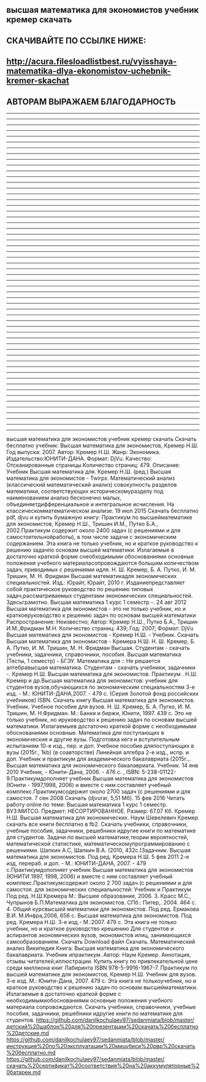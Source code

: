 высшая математика для экономистов учебник кремер скачать
--------------------------------------------------
СКАЧИВАЙТЕ ПО ССЫЛКЕ НИЖЕ:
--------------------------------------------------
http://acura.filesloadlistbest.ru/vyisshaya-matematika-dlya-ekonomistov-uchebnik-kremer-skachat
--------------------------------------------------
АВТОРАМ ВЫРАЖАЕМ БЛАГОДАРНОСТЬ
--------------------------------------------------
--------------------------------------------------
--------------------------------------------------
--------------------------------------------------
--------------------------------------------------
--------------------------------------------------
--------------------------------------------------
--------------------------------------------------
--------------------------------------------------
--------------------------------------------------
--------------------------------------------------
--------------------------------------------------
--------------------------------------------------
--------------------------------------------------
--------------------------------------------------
--------------------------------------------------
--------------------------------------------------
--------------------------------------------------
--------------------------------------------------
--------------------------------------------------
--------------------------------------------------
--------------------------------------------------
--------------------------------------------------
--------------------------------------------------
--------------------------------------------------
--------------------------------------------------
--------------------------------------------------
--------------------------------------------------
--------------------------------------------------
--------------------------------------------------
--------------------------------------------------
--------------------------------------------------
--------------------------------------------------
--------------------------------------------------
--------------------------------------------------
--------------------------------------------------
--------------------------------------------------
--------------------------------------------------
--------------------------------------------------
--------------------------------------------------
--------------------------------------------------
--------------------------------------------------
--------------------------------------------------
--------------------------------------------------
--------------------------------------------------
--------------------------------------------------
--------------------------------------------------
--------------------------------------------------
--------------------------------------------------
--------------------------------------------------
--------------------------------------------------
--------------------------------------------------
--------------------------------------------------
--------------------------------------------------
--------------------------------------------------
--------------------------------------------------
--------------------------------------------------
высшая математика для экономистов учебник кремер скачать Скачать бесплатно учебник: Высшая математика для экономистов, Кремер Н.Ш. Год выпуска: 2007. Автор: Кремер Н.Ш. Жанр: Экономика. Издательство:ЮНИТИ-ДАНА. Формат: DjVu. Качество: Отсканированные страницы.Количество страниц: 479. Описание: Учебник Высшая математика для. Кремер Н.Ш. (ред.) Высшая математика для экономистов  - Twirpx. Математический анализ (классический математический анализ) совокупность разделов математики, соответствующих историческомуразделу под наименованием анализ бесконечно малых, объединяетдифференциальное и интегральное исчисления. На классическомматематическом анализе. 19 июл 2015  Скачать бесплатно pdf, djvu и купить бумажную книгу: Практикум по высшейматематике для экономистов, Кремер Н.Ш., Тришин И.М., Путко Б.А., 2002.Практикум содержит около 2400 задач (с решениями и для самостоятельнойработы), в том числе задачи с экономическим содержанием. Эта книга  не только учебник, но и краткое руководство к решению задачпо основам высшей математики. Излагаемые в достаточно краткой форме снеобходимыми обоснованиями основные положения учебного материаласопровождаются большим количеством задач, приводимых с решениями идля. Н. Ш. Кремер, Б. А. Путко, И. М. Тришин, М. Н. Фридман Высшая математикадля экономических специальностей. Изд.: Юрайт, Юрайт, 2010 г. Изданиепредставляет собой практическое руководство по решению типовых задач,рассматриваемых студентами экономических специальностей. Здесьграмотно. Высшая математика 1 курс 1 семестр -. 24 авг 2012  Высшая математика для экономистов - это не только учебник, но и краткоеруководство к решению задач по основам высшей математики Распространение: Неизвестно; Автор: Кремер Н.Ш., Путко Б.А., Тришин И.М.,Фридман М.Н. Количество страниц: 439; Год: 2007; Формат: DjVu
Высшая математика для экономистов - Кремер Н.Ш. - Учебник. Скачать Высшая математика для экономистов - Кремера Н.Ш. Н. Ш. Кремер, Б. А. Путко, И. М. Тришин, М. Н. Фридман Высшая. Студентам - скачать учебники, задачники, справочники, пособия. Высшая математика (Тесты, 1 семестр) - БГЭУ. Математика для :: Не решается алгебравысшая математика. Студентам - скачать учебники, задачники  -. Кремер Н.Ш. Высшая математика для экономистов. Практикум
. Н.Ш. Кремер и др.Высшая математика для экономистов: учебник для студентов вузов,обучающихся по экономическим специальностям 3-е изд. - М.: ЮНИТИ-ДАНА,2007. - 479 с.  (Серия Золотой фонд российских учебников) ISBN. Скачать книгу Высшая математика для экономистов. Учебник. Учебное пособие для вузов. Н. Ш. Кремер, Б. А. Пугко, И. М. Тришин, М. Н.Фридман. М.: Банки и биржи, Юнити, 1997. 439 с. Это не только учебник, но ируководство к решению задач по основам высшей математики. Излагаемыев достаточно краткой форме с необходимыми обоснованиями основные. Математика для поступающих в экономические и другие вузы. Подготовка кегэ и вступительным испытаниям 10-е изд., пер. и доп. Учебное пособие дляпоступающих в вузы (2015г., 1kb) (в соавторстве) Линейная алгебра 2-е изд., испр. и доп. Учебник и практикум для академического бакалавриата (2015г.,. Высшая математика для экономического бакалавриата. Учебник. 14 янв 2010  Учебник, - Юнити-Дана, 2006. - 476 с. , ISBN: 5-238-01122-9.Практикумдополняет учебник Высшая математика для экономистов (Юнити - 1997,1998, 2006) и вместе с ним составляет учебный комплекс.Практикумсодержит около 2700 задач (с решениями и для самостоя. 7 сен 2008  Скачать (djvurar, 5,51 Мб). 15 фев 2016  Читать работу online по теме: Высшая математика 1 курс 1 семестр. ВУЗ:МИТСО. Предмет: НЕСОРТИРОВАННОЕ. Размер: 67.07 Кб.
Кремер Н.Ш. Высшая математика для экономических. Наум Шевелевич Кремер  скачать все книги бесплатно в fb2. Скачать учебники, справочники, учебные пособия, задачники, решебники идругие книги по математике для студентов.  Задачи по высшей математике,теории вероятностей, математической статистике, математическомупрограммированию с решениями. Шапкин А.С, Шапкин В.А. (2010, 432с.)Задачник. Высшая математика для экономистов. Под ред. Кремера Н.Ш. 5 фев 2011  2-е изд, перераб. и доп. - М.: ЮНИТИ-ДАНА, 2007. - 479 с.Практикумдополняет учебник Высшая математика для экономистов (ЮНИТИ  1997, 1998, 2006) и вместе с ним составляет учебный комплекс.Практикумсодержит около 2 700 задач (с решениями и для самостоя. для экономических специальностей: Учебник и Практикум  Под ред. Н.Ш.Кремера  М.: Высшее образование, 2006. 3. Красс М.С., Чупрынов Б.П.Математика для экономистов.  СПб.: Питер,. 2004.  464 с. 4. Общий курсвысшей математики для экономистов.  Под ред. Ермакова В.И. М.Инфра,2006, 656 с. Высшая математика для экономистов. Под ред. Кремера Н.Ш. 3-е изд.- М.:2007.  479 с. Эта книга  не только учебник, но и краткое руководство крешению  Для студентов и аспирантов экономических вузов, экономистов илиц, занимающихся самообразованием.  Скачать  Download файл Скачать. Математический анализ  Википедия
Книга: Высшая математика для экономического бакалавриата. Учебник ипрактикум. Автор: Наум Кремер. Аннотация, отзывы читателей,иллюстрации. Купить книгу по привлекательной цене среди миллиона книг Лабиринта  ISBN 978-5-9916-1967-7. Практикум по высшей математике для экономистов, Кремер Н.Ш. Учебник для вузов. 3-е изд. М.: Юнити-Дана, 2007. 479 с. Эта книга не толькоучебник, но и краткое руководство к решению задач по основам высшейматематики. Излагаемые в достаточно краткой форме с необходимымиобоснованиями основные положения учебного материала сопровождаются. Скачать учебники, справочники, учебные пособия, задачники, решебники идругие книги по математике для студентов.
https://github.com/danilkochulaev97/sedanmiata/blob/master/детский%20шаблон%20для%20презентации%20скачать%20бесплатно%20детские.md
https://github.com/danilkochulaev97/sedanmiata/blob/master/инструкция%20по%20эксплуатации%20мицубиси%20рвр%20скачать%20бесплатно.md
https://github.com/danilkochulaev97/sedanmiata/blob/master/скачать%20сертификат%20соответствия%20на%20аккумуляторные%20батареи.md